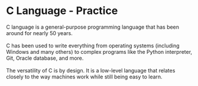 # C Language - Practice

C language is a general-purpose programming language that has been around for nearly 50 years. <br><br>
C has been used to write everything from operating systems (including Windows and many others) to complex programs like the Python interpreter, Git, Oracle database, and more. <br><br>
The versatility of C is by design. It is a low-level language that relates closely to the way machines work while still being easy to learn. 
